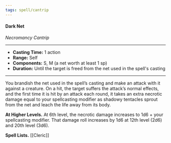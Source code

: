 ```yaml
---
tags: spell/cantrip
---
```

#### Dark Net
*Necromancy Cantrip*
___
- **Casting Time:** 1 action
- **Range:** Self
- **Components:** S, M (a net worth at least 1 sp)
- **Duration:**  Until the target is freed from the net used in the spell's casting
___
You brandish the net used in the spell’s casting and make an attack with it against a creature. On a hit, the target suffers the attack’s normal effects, and the first time it is hit by an attack each round, it takes an extra necrotic damage equal to your spellcasting modifier as shadowy tentacles sprout from the net and leach the life away from its body.

**At Higher Levels.** At 6th level, the necrotic damage increases to 1d6 + your spellcasting modifier. That damage roll increases by 1d6 at 12th level (2d6) and 20th level (3d6).

**Spell Lists.** [[Cleric]]